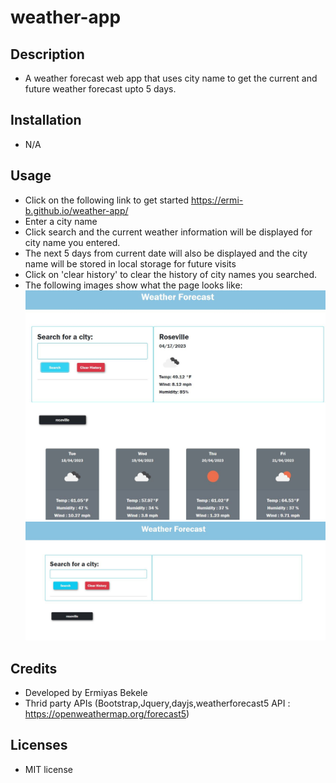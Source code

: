 # weather-app
## Description
- A weather forecast web app that uses city name to get the  current and future weather forecast upto 5 days.

## Installation
- N/A

## Usage 
- Click on the following link to get started
    https://ermi-b.github.io/weather-app/
- Enter a city name 
- Click search and the current weather information will be displayed for city name you entered. 
- The next 5 days from current date will also be displayed and the city name will be stored in local storage for future visits
- Click on 'clear history' to clear the history of city names you searched.
- The following images show what the page looks like:
    ![Alt text](./assets/img/weather%20app%201.JPG)
    ![Alt text](./assets/img/weather%20app%202.JPG)

## Credits
- Developed by Ermiyas Bekele
- Thrid party APIs (Bootstrap,Jquery,dayjs,weatherforecast5 API : https://openweathermap.org/forecast5) 

## Licenses
- MIT license

